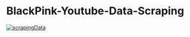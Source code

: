 # BlackPink-Youtube-Data-Scraping

[![scrapingData](https://github.com/tungbtt/BlackPink-YT-Data/actions/workflows/main.yml/badge.svg)](https://github.com/tungbtt/BlackPink-YT-Data/actions/workflows/main.yml)
